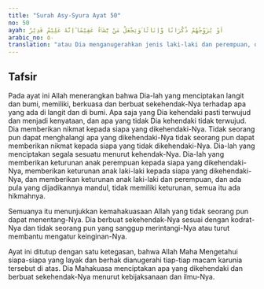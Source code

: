 ```yaml
---
title: "Surah Asy-Syura Ayat 50"
no: 50
ayah: اَوْ يُزَوِّجُهُمْ ذُكْرَانًا وَّاِنَاثًا ۚوَيَجْعَلُ مَنْ يَّشَاۤءُ عَقِيْمًا ۗاِنَّهٗ عَلِيْمٌ قَدِيْرٌ 
arabic_no: ٥٠
translation: "atau Dia menganugerahkan jenis laki-laki dan perempuan, dan menjadikan mandul siapa yang Dia kehendaki. Dia Maha Mengetahui, Mahakuasa."
---
```


## Tafsir

Pada ayat ini Allah menerangkan bahwa Dia-lah yang menciptakan langit dan bumi, memiliki, berkuasa dan berbuat sekehendak-Nya terhadap apa yang ada di langit dan di bumi. Apa saja yang Dia kehendaki pasti terwujud dan menjadi kenyataan, dan apa yang tidak Dia kehendaki tidak terwujud. Dia memberikan nikmat kepada siapa yang dikehendaki-Nya. Tidak seorang pun dapat menghalangi apa yang dikehendaki-Nya tidak seorang pun dapat memberikan nikmat kepada siapa yang tidak dikehendaki-Nya. Dia-lah yang menciptakan segala sesuatu menurut kehendak-Nya. Dia-lah yang memberikan keturunan anak perempuan kepada siapa yang dikehendaki-Nya, memberikan keturunan anak laki-laki kepada siapa yang dikehendaki-Nya, dan memberikan keturunan anak laki-laki dan perempuan, dan ada pula yang dijadikannya mandul, tidak memiliki keturunan, semua itu ada hikmahnya.

Semuanya itu menunjukkan kemahakuasaan Allah yang tidak seorang pun dapat menentang-Nya. Dia berbuat sekehendak-Nya sesuai dengan kodrat-Nya dan tidak seorang pun yang sanggup merintangi-Nya atau turut membantu mengatur keinginan-Nya.

Ayat ini ditutup dengan satu ketegasan, bahwa Allah Maha Mengetahui siapa-siapa yang layak dan berhak dianugerahi tiap-tiap macam karunia tersebut di atas. Dia Mahakuasa menciptakan apa yang dikehendaki dan berbuat sekehendak-Nya menurut kebijaksanaan dan ilmu-Nya.